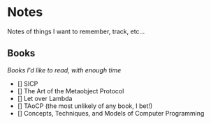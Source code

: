 # Notes

Notes of things I want to remember, track, etc... 

## Books
*Books I'd like to read, with enough time*

* [] SICP
* [] The Art of the Metaobject Protocol
* [] Let over Lambda
* [] TAoCP (the most unlikely of any book, I bet!)
* [] Concepts, Techniques, and Models of Computer Programming
